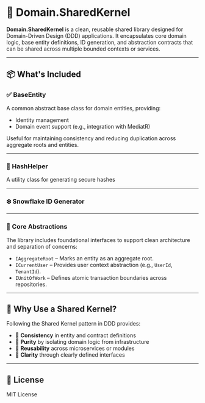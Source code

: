 # 🧩 Domain.SharedKernel

**Domain.SharedKernel** is a clean, reusable shared library designed for Domain-Driven Design (DDD) applications. It encapsulates core domain logic, base entity definitions, ID generation, and abstraction contracts that can be shared across multiple bounded contexts or services.

---

## 📦 What's Included

### ✅ BaseEntity

A common abstract base class for domain entities, providing:

- Identity management
- Domain event support (e.g., integration with MediatR)

Useful for maintaining consistency and reducing duplication across aggregate roots and entities.

---

### 🔐 HashHelper

A utility class for generating secure hashes

---

### ❄️ Snowflake ID Generator
---

### 🧩 Core Abstractions

The library includes foundational interfaces to support clean architecture and separation of concerns:

- `IAggregateRoot` – Marks an entity as an aggregate root.
- `ICurrentUser` – Provides user context abstraction (e.g., `UserId`, `TenantId`).
- `IUnitOfWork` – Defines atomic transaction boundaries across repositories.

---

## 📘 Why Use a Shared Kernel?

Following the Shared Kernel pattern in DDD provides:

- 🔁 **Consistency** in entity and contract definitions
- 🧼 **Purity** by isolating domain logic from infrastructure
- 🔄 **Reusability** across microservices or modules
- 📐 **Clarity** through clearly defined interfaces

---

## 📄 License

MIT License

